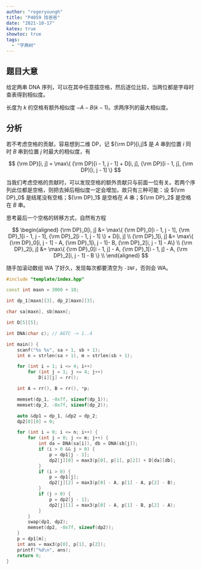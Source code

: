 ```yaml
---
author: "rogeryoungh"
title: "P4059 找爸爸"
date: "2021-10-17"
katex: true
showtoc: true
tags:
  - "字典树"
---
```


## 题目大意

给定两串 DNA 序列，可以在其中任意插空格，然后逐位比较，当两位都是字母时查表得到相似度。

长度为 $k$ 的空格有额外相似度 $- A - B(k - 1)$。求两序列的最大相似度。

## 分析

若不考虑空格的贡献，容易想到二维 DP，记 ${\rm DP}[i,j]$ 是 $A$ 串到位置 $i$ 同时 $B$ 串到位置 $j$ 时最大的相似度，有

$$
{\rm DP}[i, j] = \max\{ {\rm DP}[i - 1, j - 1] + D[i, j], {\rm DP}[i - 1, j], {\rm DP}[i, j - 1] \}
$$

当我们考虑空格的贡献时，可以发现空格的额外贡献只与前面一位有关。若两个序列此位都是空格，则把去掉后相似度一定会增加，故只有三种可能：设 ${\rm DP}_0$ 是结尾没有空格；${\rm DP}_1$ 是空格在 $A$ 串；${\rm DP}_2$ 是空格在 $B$ 串。

思考最后一个空格的转移方式，自然有方程

$$
\begin{aligned}
{\rm DP}_0[i, j] &= \max\{ {\rm DP}_0[i - 1, j - 1], {\rm DP}_1[i - 1, j - 1], {\rm DP}_2[i - 1, j - 1] \} + D[i, j] \\
{\rm DP}_1[i, j] &= \max\{ {\rm DP}_0[i, j - 1] - A, {\rm DP}_1[i, j - 1]- B, {\rm DP}_2[i, j - 1] - A\} \\
{\rm DP}_2[i, j] &= \max\{ {\rm DP}_0[i - 1, j] - A, {\rm DP}_1[i - 1, j] - A, {\rm DP}_2[i, j - 1] - B \} \\
\end{aligned}
$$

随手加滚动数组 WA 了好久，发现每次都要清空为 `-INF`，否则会 WA。

```cpp
#include "template/index.hpp"

const int maxn = 3000 + 10;

int dp_1[maxn][3], dp_2[maxn][3];

char sa[maxn], sb[maxn];

int D[5][5];

int DNA(char c); // AGTC -> 1..4

int main() {
    scanf("%s %s", sa + 1, sb + 1);
    int n = strlen(sa + 1), m = strlen(sb + 1);

    for (int i = 1; i <= 4; i++)
        for (int j = 1; j <= 4; j++)
            D[i][j] = rr();

    int A = rr(), B = rr(), *p;

    memset(dp_1, -0x7f, sizeof(dp_1));
    memset(dp_2, -0x7f, sizeof(dp_2));

    auto &dp1 = dp_1, &dp2 = dp_2;
    dp2[0][0] = 0;

    for (int i = 0; i <= n; i++) {
        for (int j = 0; j <= m; j++) {
            int da = DNA(sa[i]), db = DNA(sb[j]);
            if (i > 0 && j > 0) {
                p = dp1[j - 1];
                dp2[j][0] = max3(p[0], p[1], p[2]) + D[da][db];
            }
            if (i > 0) {
                p = dp1[j];
                dp2[j][2] = max3(p[0] - A, p[1] - A, p[2] - B);
            }
            if (j > 0) {
                p = dp2[j - 1];
                dp2[j][1] = max3(p[0] - A, p[1] - B, p[2] - A);
            }
        }
        swap(dp1, dp2);
        memset(dp2, -0x7f, sizeof(dp2));
    }
    p = dp1[m];
    int ans = max3(p[0], p[1], p[2]);
    printf("%d\n", ans);
    return 0;
}
```


